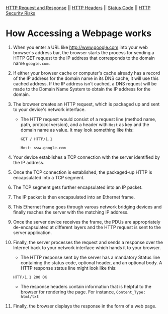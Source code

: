 [HTTP Request and Response](http_request_n_response.md) || [HTTP Headers](http_headers.md) || [Status Code](status_code.md) || [HTTP Security Risks](http_security_risks.md)

# How Accessing a Webpage works

1. When you enter a URL like http://www.google.com into your web browser's address bar, the browser starts the process for sending a HTTP GET request to the IP address that corresponds to the domain name `google.com`.
2. If either your browser cache or computer's cache already has a record of the IP address for the domain name in its DNS cache, it will use this cached address. If the IP address isn't cached, a DNS request will be made to the Domain Name System to obtain the IP address for the domain.
3. The browser creates an HTTP request, which is packaged up and sent to your device's network interface.
   * The HTTP request would consist of a request line (method name, path, protocol version), and a header with `Host` as key and the domain name as value. It may look something like this:

      `GET / HTTP/1.1` 

      `Host: www.google.com`
4. Your device establishes a TCP connection with the server identified by the IP address.
5. Once the TCP connection is established, the packaged-up HTTP is encapsulated into a TCP segment. 
6. The TCP segment gets further encapsulated into an IP packet. 
7. The IP packet is then encapsulated into an Ethernet frame.
8. This Ethernet frame goes through varous network bridging devices and finally reaches the server with the matching IP address.
9. Once the server device receives the frame, the PDUs are appropriately de-encapsulated at different layers and the HTTP request is sent to the server application.
10. Finally, the server processes the request and sends a response over the Internet back to your network interface which hands it to your browser.
      * The HTTP response sent by the server has a mandatory Status line containing the status code, optional header, and an optional body. A HTTP response status line might look like this:

      `HTTP/1.1 200 OK`
      * The response headers contain information that is helpful to the browser for rendering the page. For instance, `Content_Type: html/txt`
11. Finally, the browser displays the response in the form of a web page.
